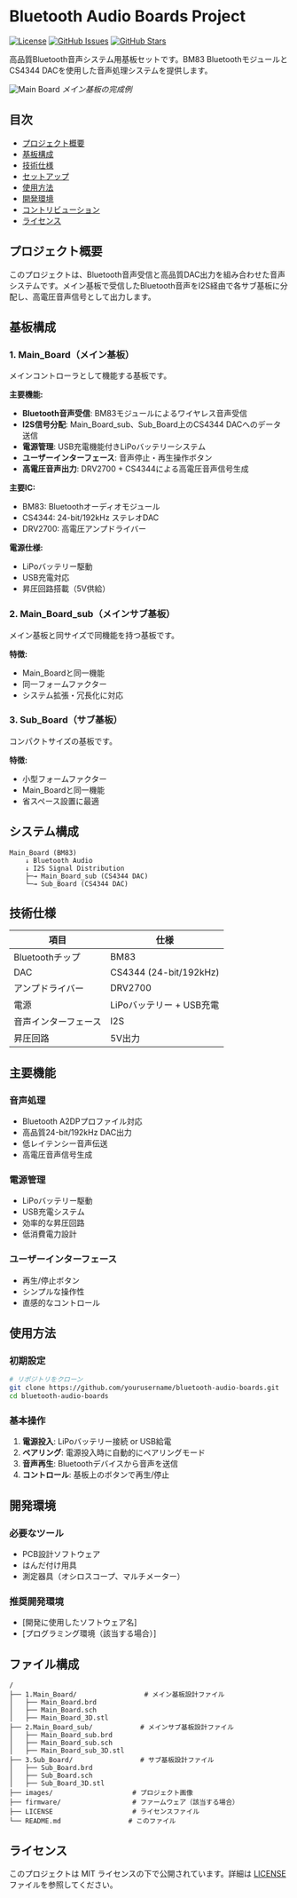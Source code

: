 # Bluetooth Audio Boards Project

[![License](https://img.shields.io/badge/license-MIT-blue.svg)](LICENSE)
[![GitHub Issues](https://img.shields.io/github/issues/yourusername/bluetooth-audio-boards.svg)](https://github.com/yourusername/bluetooth-audio-boards/issues)
[![GitHub Stars](https://img.shields.io/github/stars/yourusername/bluetooth-audio-boards.svg)](https://github.com/yourusername/bluetooth-audio-boards/stargazers)

高品質Bluetooth音声システム用基板セットです。BM83 BluetoothモジュールとCS4344 DACを使用した音声処理システムを提供します。

![Main Board](images/main_board.jpg)
*メイン基板の完成例*

## 目次

- [プロジェクト概要](#プロジェクト概要)
- [基板構成](#基板構成)
- [技術仕様](#技術仕様)
- [セットアップ](#セットアップ)
- [使用方法](#使用方法)
- [開発環境](#開発環境)
- [コントリビューション](#コントリビューション)
- [ライセンス](#ライセンス)

## プロジェクト概要

このプロジェクトは、Bluetooth音声受信と高品質DAC出力を組み合わせた音声システムです。メイン基板で受信したBluetooth音声をI2S経由で各サブ基板に分配し、高電圧音声信号として出力します。

## 基板構成

### 1. Main_Board（メイン基板）

メインコントローラとして機能する基板です。

**主要機能:**
- **Bluetooth音声受信**: BM83モジュールによるワイヤレス音声受信
- **I2S信号分配**: Main_Board_sub、Sub_Board上のCS4344 DACへのデータ送信
- **電源管理**: USB充電機能付きLiPoバッテリーシステム
- **ユーザーインターフェース**: 音声停止・再生操作ボタン
- **高電圧音声出力**: DRV2700 + CS4344による高電圧音声信号生成

**主要IC:**
- BM83: Bluetoothオーディオモジュール
- CS4344: 24-bit/192kHz ステレオDAC
- DRV2700: 高電圧アンプドライバー

**電源仕様:**
- LiPoバッテリー駆動
- USB充電対応
- 昇圧回路搭載（5V供給）

### 2. Main_Board_sub（メインサブ基板）

メイン基板と同サイズで同機能を持つ基板です。

**特徴:**
- Main_Boardと同一機能
- 同一フォームファクター
- システム拡張・冗長化に対応

### 3. Sub_Board（サブ基板）

コンパクトサイズの基板です。

**特徴:**
- 小型フォームファクター
- Main_Boardと同一機能
- 省スペース設置に最適

## システム構成

```
Main_Board (BM83) 
    ↓ Bluetooth Audio
    ↓ I2S Signal Distribution
    ├─→ Main_Board_sub (CS4344 DAC)
    └─→ Sub_Board (CS4344 DAC)
```

## 技術仕様

| 項目 | 仕様 |
|------|------|
| Bluetoothチップ | BM83 |
| DAC | CS4344 (24-bit/192kHz) |
| アンプドライバー | DRV2700 |
| 電源 | LiPoバッテリー + USB充電 |
| 音声インターフェース | I2S |
| 昇圧回路 | 5V出力 |

## 主要機能

### 音声処理
- Bluetooth A2DPプロファイル対応
- 高品質24-bit/192kHz DAC出力
- 低レイテンシー音声伝送
- 高電圧音声信号生成

### 電源管理
- LiPoバッテリー駆動
- USB充電システム
- 効率的な昇圧回路
- 低消費電力設計

### ユーザーインターフェース
- 再生/停止ボタン
- シンプルな操作性
- 直感的なコントロール

## 使用方法

### 初期設定
```bash
# リポジトリをクローン
git clone https://github.com/yourusername/bluetooth-audio-boards.git
cd bluetooth-audio-boards

```

### 基本操作
1. **電源投入**: LiPoバッテリー接続 or USB給電
2. **ペアリング**: 電源投入時に自動的にペアリングモード
3. **音声再生**: Bluetoothデバイスから音声を送信
4. **コントロール**: 基板上のボタンで再生/停止

## 開発環境

### 必要なツール
- PCB設計ソフトウェア
- はんだ付け用具
- 測定器具（オシロスコープ、マルチメーター）

### 推奨開発環境
- [開発に使用したソフトウェア名]
- [プログラミング環境（該当する場合）]

## ファイル構成

```
/
├── 1.Main_Board/                 # メイン基板設計ファイル
│   ├── Main_Board.brd         
│   ├── Main_Board.sch
│   ├── Main_Board_3D.stl
├── 2.Main_Board_sub/            # メインサブ基板設計ファイル
│   ├── Main_Board_sub.brd         
│   ├── Main_Board_sub.sch
│   ├── Main_Board_sub_3D.stl
├── 3.Sub_Board/                 # サブ基板設計ファイル
│   ├── Sub_Board.brd         
│   ├── Sub_Board.sch
│   ├── Sub_Board_3D.stl
├── images/                    # プロジェクト画像
├── firmware/                  # ファームウェア（該当する場合）
├── LICENSE                    # ライセンスファイル
└── README.md                 # このファイル
```

## ライセンス

このプロジェクトは MIT ライセンスの下で公開されています。詳細は [LICENSE](LICENSE) ファイルを参照してください。
